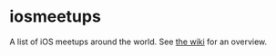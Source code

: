 iosmeetups
==========

A list of iOS meetups around the world. See [the wiki](https://github.com/chriseidhof/iosmeetups.wiki) for an overview.
